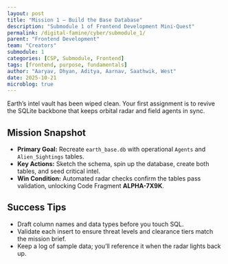 ```yaml
---
layout: post
title: "Mission 1 — Build the Base Database"
description: "Submodule 1 of Frontend Development Mini-Quest"
permalink: /digital-famine/cyber/submodule_1/
parent: "Frontend Development"
team: "Creators"
submodule: 1
categories: [CSP, Submodule, Frontend]
tags: [frontend, purpose, fundamentals]
author: "Aaryav, Dhyan, Aditya, Aarnav, Saathwik, West"
date: 2025-10-21
microblog: true
---
```


Earth’s intel vault has been wiped clean. Your first assignment is to revive the SQLite backbone that keeps orbital radar and field agents in sync.

## Mission Snapshot

- **Primary Goal:** Recreate `earth_base.db` with operational `Agents` and `Alien_Sightings` tables.
- **Key Actions:** Sketch the schema, spin up the database, create both tables, and seed critical intel.
- **Win Condition:** Automated radar checks confirm the tables pass validation, unlocking Code Fragment **ALPHA-7X9K**.

## Success Tips

- Draft column names and data types before you touch SQL.
- Validate each insert to ensure threat levels and clearance tiers match the mission brief.
- Keep a log of sample data; you’ll reference it when the radar lights back up.
